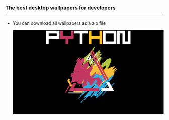 ### The best desktop wallpapers for developers ###
___________________________________________________________________________________________________________________________________________

* You can download all wallpapers as a zip file
   
    ![Philadelphia's Magic Gardens. This place was so cool!](/readme_additions/mini_desk_py1.jpg "python1")
 
